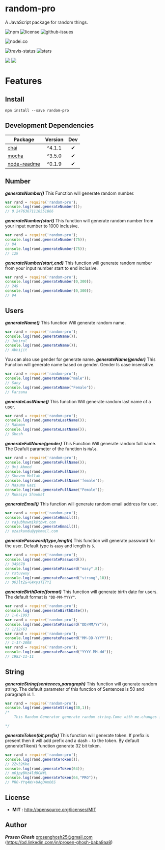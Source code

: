 # random-pro
A JavaScript package for random things.

![npm](https://img.shields.io/npm/v/random-pro.svg) ![license](https://img.shields.io/npm/l/random-pro.svg) ![github-issues](https://img.shields.io/github/issues/Prosen-Ghosh/random-pro.svg)


![nodei.co](https://nodei.co/npm/random-pro.png?downloads=true&downloadRank=true&stars=true)

![travis-status](https://img.shields.io/travis/Prosen-Ghosh/random-pro.svg)
![stars](https://img.shields.io/github/stars/Prosen-Ghosh/random-pro.svg)

![](https://david-dm.org/Prosen-Ghosh/random-pro/status.svg)
![](https://david-dm.org/Prosen-Ghosh/random-pro/dev-status.svg)

# Features

## Install

`npm install --save random-pro`

## Development Dependencies

Package | Version | Dev
--- |:---:|:---:
[chai](https://www.npmjs.com/package/chai) | ^4.1.1 | ✔
[mocha](https://www.npmjs.com/package/mocha) | ^3.5.0 | ✔
[node-readme](https://www.npmjs.com/package/node-readme) | ^0.1.9 | ✔


## Number

***generateNumber()*** This Function will generate random number.

```javascript
var rand = require('random-pro');
console.log(rand.generateNumber());
// 0.24763671110551866
```

***generateNumber(start)*** This function will generate random number from your input number to 1000 inclusive.

```javascript
var rand = require('random-pro');
console.log(rand.generateNumber(75));
// 84
console.log(rand.generateNumber(75));
// 129
```

***generateNumber(start,end)*** This function will generate random number from your input number start to end inclusive.

```javascript
var rand = require('random-pro');
console.log(rand.generateNumber(0,300));
// 249
console.log(rand.generateNumber(0,300));
// 94
```
## Users

***generateName()*** This function Will generate random name.

```javascript
var rand = require('random-pro');
console.log(rand.generateName());
// Johirul
console.log(rand.generateName());
// Abhijit
```

You can also use gender for generate name.
***generateName(gender)*** This Function will generate name based on gender. Gender Is case insensitive.

```javascript
var rand = require('random-pro');
console.log(rand.generateName("male"));
// Sany
console.log(rand.generateName("Female"));
// Farzana
```

***generateLastName()*** This function Will generate random last name of a user.

```javascript
var rand = require('random-pro');
console.log(rand.generateLastName());
// Rahman
console.log(rand.generateLastName());
// Ghosh
```

***generateFullName(gender)*** This Function Will generate random full name. The Deafult parameter of the function is `Male`.

```javascript
var rand = require('random-pro');
console.log(rand.generateFullName());
// Ovi Ahmed
console.log(rand.generateFullName());
// Shovon Mollah
console.log(rand.generateFullName('female'));
// Masuma Gazi
console.log(rand.generateFullName("Female"));
// Rukaiya Shawkat

```

***generateEmail()*** This function will generate random email address for user.

```javascript
var rand = require('random-pro');
console.log(rand.generateEmail());
// rajubhowmik@tbwt.com
console.log(rand.generateEmail());
// ezazkundu@yyhmail.com
```

***generatePassword(type,length)*** This function will generate password for the user. Default type is `easy` and length is `6`.

```javascript
var rand = require('random-pro');
console.log(rand.generatePassword());
// 345678
console.log(rand.generatePassword("easy",8));
// rstuvwxy
console.log(rand.generatePassword("strong",18));
// O03ltZ&+G#xysTI7YI
```

***generateBirthDate(format)*** This function will generate birth date for users. The default format is `"DD-MM-YYYY"`.

```javascript
var rand = require('random-pro');
console.log(rand.generateBirthDate());
// 1-6-1993
var rand = require('random-pro');
console.log(rand.generatePassword("DD/MM/YY"));
// 1/12/63
var rand = require('random-pro');
console.log(rand.generatePassword("MM-DD-YYYY"));
// 1-17-2008
var rand = require('random-pro');
console.log(rand.generatePassword("YYYY-MM-dd"));
// 1983-11-11
```

## String

***generateString(sentences,paragraph)*** This function will generate random string. The default parameter of this function of Sentences is 50 and paragraph is 1.

```javascript
var rand = require('random-pro');
console.log(rand.generateString(30,1));
/*
    This Random Generator generate random string.Come with me.changes in state that do not depend on the function inputs, can make it much easier to understand and predict the behavior of a program, which is one of the key motivations for the development of functional programming.It is a declarative programming paradigm, which means programming is done with expressions[1] or declarations[2] instead of statements.JavaScript, one of the world's most widely-distributed languages[21][22], has the properties of an untyped functional language[23], as well as imperative and object-oriented paradigms.Functional programming languages have largely been emphasized in academia rather than in commercial software development.Absolutely not.undefinedModern, high-level languages like Python and Ruby are perfect examples of OOP.The attributes that make this possible—all of the car’s parts, electronics, and engineering—are a “package” we don’t need to break down in order to understand.It is a declarative programming paradigm, which means programming is done with expressions[1] or declarations[2] instead of statements.Functional programming is also supported in some domain-specific programming languages like R (statistics),[24] J, K and Q from Kx Systems (financial analysis), XQuery/XSLT (XML),[25][26] and Opal.The fact that they’re able to be so streamlined gets right to the heart of OOP logic.Eliminating side effects, i,e.It is the third layer of the layer cake of standard web technologies, two of which (HTML and CSS) we have covered in much more detail in other parts of the Learning Area.changes in state that do not depend on the function inputs, can make it much easier to understand and predict the behavior of a program, which is one of the key motivations for the development of functional programming.The Julia language also offers functional programming abilities.Have a nice day.Don’t exaggerate.A car is an example of a complex object, with many attributes.We don’t need to understand all of its internal mechanics, what kind of engine it has, how the gas makes it run, or even where the gas came from in order to know how to interact with it.Have a good trip.It is the third layer of the layer cake of standard web technologies, two of which (HTML and CSS) we have covered in much more detail in other parts of the Learning Area.A car is an example of a complex object, with many attributes.Functions without return values therefore make sense.Don’t exaggerate.Functional programming is also supported in some domain-specific programming languages like R (statistics),[24] J, K and Q from Kx Systems (financial analysis), XQuery/XSLT (XML),[25][26] and Opal.It is the third layer of the layer cake of standard web technologies, two of which (HTML and CSS) we have covered in much more detail in other parts of the Learning Area.As soon as possible.The car’s behaviors have been made simple for us through object-oriented logic: put the key in the ignition, and the car turns on and gets us where we need to go.Come with me.Modern, high-level languages like Python and Ruby are perfect examples of OOP.Eliminating side effects, i,e.However, prominent programming languages which support functional programming such as Common Lisp, Scheme,[4][5][6][7] Clojure,[8][9] Wolfram Language[10] (also known as Mathematica), Racket,[11] Erlang,[12][13][14] OCaml,[15][16] Haskell,[17][18] and F#[19][20] have been used in industrial and commercial applications by a wide variety of organizations.Many functional programming languages can be viewed as elaborations on the lambda calculus.Another well-known declarative programming paradigm, logic programming, is based on relations.For example, the imperative Perl programming language has been the subject of a book describing how to apply functional programming concepts.The attributes that make this possible—all of the car’s parts, electronics, and engineering—are a “package” we don’t need to break down in order to understand.The attributes that make this possible—all of the car’s parts, electronics, and engineering—are a “package” we don’t need to break down in order to understand.However, prominent programming languages which support functional programming such as Common Lisp, Scheme,[4][5][6][7] Clojure,[8][9] Wolfram Language[10] (also known as Mathematica), Racket,[11] Erlang,[12][13][14] OCaml,[15][16] Haskell,[17][18] and F#[19][20] have been used in industrial and commercial applications by a wide variety of organizations.A car is an example of a complex object, with many attributes.An interesting case is that of Scala[31] – it is frequently written in a functional style, but the presence of side effects and mutable state place it in a grey area between imperative and functional languages.The fact that they’re able to be so streamlined gets right to the heart of OOP logic.In functional code, the output value of a function depends only on the arguments that are passed to the function, so calling a function f twice with the same value for an argument x will produce the same result f(x) each time; this is in contrast to procedures depending on a local or global state, which may produce different results at different times when called with the same arguments but a different program state.As soon as possible.Imperative programming does have functions—not in the mathematical sense—but in the sense of subroutines.We don’t need to understand all of its internal mechanics, what kind of engine it has, how the gas makes it run, or even where the gas came from in order to know how to interact with it.In computer science, functional programming is a programming paradigm—a style of building the structure and elements of computer programs—that treats computation as the evaluation of mathematical functions and avoids changing-state and mutable data.The Julia language also offers functional programming abilities.Modern, high-level languages like Python and Ruby are perfect examples of OOP.

*/
```

***generateToken(bit,prefix)*** This function will generate token. If prefix is present then it will add prefix and a dash `-` to the token. By default generateTiken() function generate 32 bit token.

```javascript
var rand = require('random-pro');
console.log(rand.generateToken());
// 2Zv32Kke
console.log(rand.generateToken(64));
// m6jpyBHz4ld8CN#L
console.log(rand.generateToken(64,"PRO"));
// PRO-YYq4W/+UAqDWmO6S
```

## License

 - **MIT** : http://opensource.org/licenses/MIT

## Author

***Prosen Ghosh*** <prosenghosh25@gmail.com> (https://bd.linkedin.com/in/prosen-ghosh-baba9aa8)